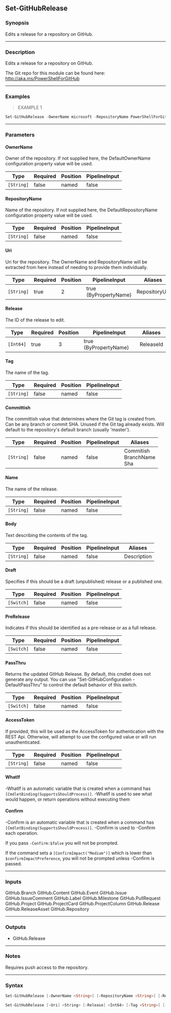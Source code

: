 Set-GitHubRelease
-----------------

### Synopsis
Edits a release for a repository on GitHub.

---

### Description

Edits a release for a repository on GitHub.

The Git repo for this module can be found here: http://aka.ms/PowerShellForGitHub

---

### Examples
> EXAMPLE 1

```PowerShell
Set-GitHubRelease -OwnerName microsoft -RepositoryName PowerShellForGitHub -Tag 0.12.0 -Body 'Adds core support for Projects'
```

---

### Parameters
#### **OwnerName**
Owner of the repository.
If not supplied here, the DefaultOwnerName configuration property value will be used.

|Type      |Required|Position|PipelineInput|
|----------|--------|--------|-------------|
|`[String]`|false   |named   |false        |

#### **RepositoryName**
Name of the repository.
If not supplied here, the DefaultRepositoryName configuration property value will be used.

|Type      |Required|Position|PipelineInput|
|----------|--------|--------|-------------|
|`[String]`|false   |named   |false        |

#### **Uri**
Uri for the repository.
The OwnerName and RepositoryName will be extracted from here instead of needing to provide
them individually.

|Type      |Required|Position|PipelineInput        |Aliases      |
|----------|--------|--------|---------------------|-------------|
|`[String]`|true    |2       |true (ByPropertyName)|RepositoryUrl|

#### **Release**
The ID of the release to edit.

|Type     |Required|Position|PipelineInput        |Aliases  |
|---------|--------|--------|---------------------|---------|
|`[Int64]`|true    |3       |true (ByPropertyName)|ReleaseId|

#### **Tag**
The name of the tag.

|Type      |Required|Position|PipelineInput|
|----------|--------|--------|-------------|
|`[String]`|false   |named   |false        |

#### **Committish**
The committish value that determines where the Git tag is created from.
Can be any branch or commit SHA.  Unused if the Git tag already exists.
Will default to the repository's default branch (usually 'master').

|Type      |Required|Position|PipelineInput|Aliases                         |
|----------|--------|--------|-------------|--------------------------------|
|`[String]`|false   |named   |false        |Commitish<br/>BranchName<br/>Sha|

#### **Name**
The name of the release.

|Type      |Required|Position|PipelineInput|
|----------|--------|--------|-------------|
|`[String]`|false   |named   |false        |

#### **Body**
Text describing the contents of the tag.

|Type      |Required|Position|PipelineInput|Aliases    |
|----------|--------|--------|-------------|-----------|
|`[String]`|false   |named   |false        |Description|

#### **Draft**
Specifies if this should be a draft (unpublished) release or a published one.

|Type      |Required|Position|PipelineInput|
|----------|--------|--------|-------------|
|`[Switch]`|false   |named   |false        |

#### **PreRelease**
Indicates if this should be identified as a pre-release or as a full release.

|Type      |Required|Position|PipelineInput|
|----------|--------|--------|-------------|
|`[Switch]`|false   |named   |false        |

#### **PassThru**
Returns the updated GitHub Release.  By default, this cmdlet does not generate any output.
You can use "Set-GitHubConfiguration -DefaultPassThru" to control the default behavior
of this switch.

|Type      |Required|Position|PipelineInput|
|----------|--------|--------|-------------|
|`[Switch]`|false   |named   |false        |

#### **AccessToken**
If provided, this will be used as the AccessToken for authentication with the
REST Api.  Otherwise, will attempt to use the configured value or will run unauthenticated.

|Type      |Required|Position|PipelineInput|
|----------|--------|--------|-------------|
|`[String]`|false   |named   |false        |

#### **WhatIf**
-WhatIf is an automatic variable that is created when a command has ```[CmdletBinding(SupportsShouldProcess)]```.
-WhatIf is used to see what would happen, or return operations without executing them
#### **Confirm**
-Confirm is an automatic variable that is created when a command has ```[CmdletBinding(SupportsShouldProcess)]```.
-Confirm is used to -Confirm each operation.

If you pass ```-Confirm:$false``` you will not be prompted.

If the command sets a ```[ConfirmImpact("Medium")]``` which is lower than ```$confirmImpactPreference```, you will not be prompted unless -Confirm is passed.

---

### Inputs
GitHub.Branch
GitHub.Content
GitHub.Event
GitHub.Issue
GitHub.IssueComment
GitHub.Label
GitHub.Milestone
GitHub.PullRequest
GitHub.Project
GitHub.ProjectCard
GitHub.ProjectColumn
GitHub.Release
GitHub.ReleaseAsset
GitHub.Repository

---

### Outputs
* GitHub.Release

---

### Notes
Requires push access to the repository.

---

### Syntax
```PowerShell
Set-GitHubRelease [-OwnerName <String>] [-RepositoryName <String>] [-Release] <Int64> [-Tag <String>] [-Committish <String>] [-Name <String>] [-Body <String>] [-Draft] [-PreRelease] [-PassThru] [-AccessToken <String>] [-WhatIf] [-Confirm] [<CommonParameters>]
```
```PowerShell
Set-GitHubRelease [-Uri] <String> [-Release] <Int64> [-Tag <String>] [-Committish <String>] [-Name <String>] [-Body <String>] [-Draft] [-PreRelease] [-PassThru] [-AccessToken <String>] [-WhatIf] [-Confirm] [<CommonParameters>]
```
